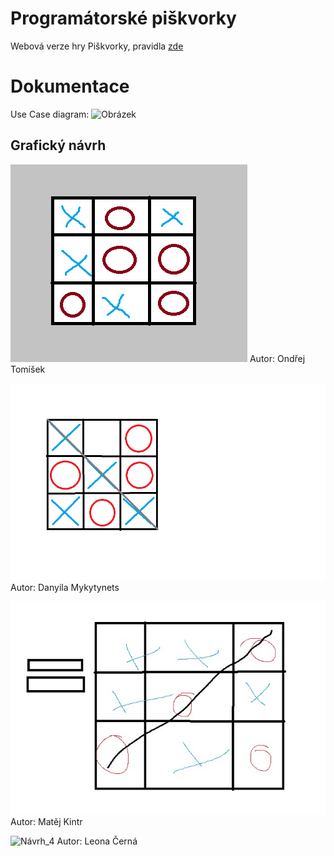 # Programátorské piškvorky
Webová verze hry Piškvorky, pravidla [zde](https://www.zatrolene-hry.cz/spolecenska-hra/programatorske-piskvorky-13019/)

# Dokumentace
Use Case diagram:
![Obrázek](usecase.drawio)

## Grafický návrh
![Návrh_1](TomisekNavrh1.png)
Autor: Ondřej Tomíšek

![Návrh_2](MykytynetsNavrh2.png)
Autor: Danyila Mykytynets

![Návrh_3](Kintr.jpg)
Autor: Matěj Kintr

![Návrh_4]()
Autor: Leona Černá

